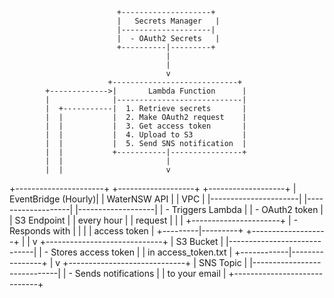                             +--------------------+
                            |   Secrets Manager   |
                            |--------------------|           
                            |  - OAuth2 Secrets   |
                            +----------|---------+
                                       |
                                       |
                                       v
                          +----------------------------+
            +------------->|       Lambda Function      |
            |              |----------------------------|
            |  +-----------|  1. Retrieve secrets       |
            |  |           |  2. Make OAuth2 request    |
            |  |           |  3. Get access token       |
            |  |           |  4. Upload to S3           |
            |  |           |  5. Send SNS notification  |
            |  |           +-----------|----------------+
            |  |                       |
            |  |                       v
+----------------------+    +-------------------+   +-------------------+
|  EventBridge (Hourly)|    |    WaterNSW API    |   |       VPC          |
|----------------------|    |-------------------|   |-------------------|
|  - Triggers Lambda   |    |  - OAuth2 token    |   |    S3 Endpoint    |
|    every hour        |    |    request         |   |                   |
+----------------------+    |  - Responds with   |   |                   |
                             |    access token   |   +---------|---------+
                             +-------------------+             |
                                                                |
                                                                v
                                       +-----------------------------+
                                       |         S3 Bucket            |
                                       |-----------------------------|
                                       |  - Stores access token       |
                                       |    in access_token.txt       |
                                       +------------|----------------+
                                                    |
                                                    v
                                       +-----------------------------+
                                       |          SNS Topic           |
                                       |-----------------------------|
                                       |  - Sends notifications       |
                                       |    to your email             |
                                       +-----------------------------+

